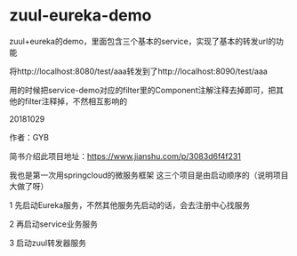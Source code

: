 # zuul-eureka-demo
zuul+eureka的demo，里面包含三个基本的service，实现了基本的转发url的功能

将http://localhost:8080/test/aaa转发到了http://localhost:8090/test/aaa

用的时候把service-demo对应的filter里的Component注解注释去掉即可，把其他的filter注释掉，不然相互影响的

20181029

作者：GYB

简书介绍此项目地址：https://www.jianshu.com/p/3083d6f4f231

我也是第一次用springcloud的微服务框架
这三个项目是由启动顺序的（说明项目大做了呀）

1 先启动Eureka服务，不然其他服务先启动的话，会去注册中心找服务

2 再启动service业务服务

3 启动zuul转发器服务
